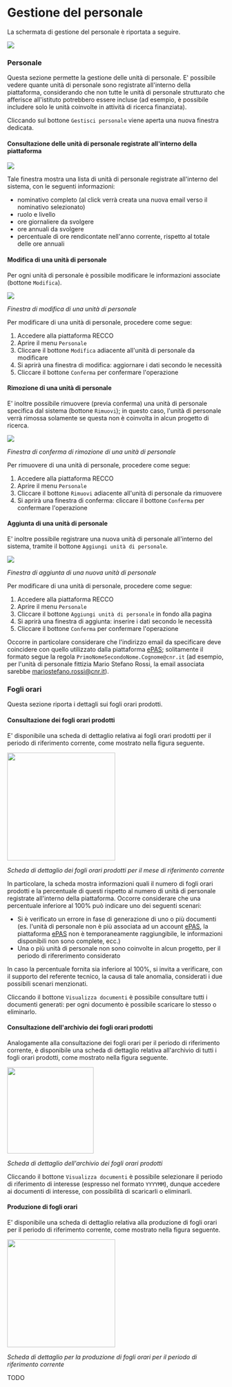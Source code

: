 # Gestione del personale

La schermata di gestione del personale è riportata a seguire.

<img src="img/interfaccia_personale.png">

### Personale ###

Questa sezione permette la gestione delle unità di personale.
E' possibile vedere quante unità di personale sono registrate all'interno della piattaforma, considerando che non tutte le unità di personale strutturato che afferisce all'istituto potrebbero essere incluse (ad esempio, è possibile includere solo le unità coinvolte in attività di ricerca finanziata).

Cliccando sul bottone `Gestisci personale` viene aperta una nuova finestra dedicata.

#### Consultazione delle unità di personale registrate all'interno della piattaforma ####

<img src="img/interfaccia_personale_lista.png">

Tale finestra mostra una lista di unità di personale registrate all'interno del sistema, con le seguenti informazioni:
* nominativo completo (al click verrà creata una nuova email verso il nominativo selezionato)
* ruolo e livello
* ore giornaliere da svolgere
* ore annuali da svolgere
* percentuale di ore rendicontate nell'anno corrente, rispetto al totale delle ore annuali

#### Modifica di una unità di personale ####

Per ogni unità di personale è possibile modificare le informazioni associate (bottone `Modifica`).

<img src="img/interfaccia_personale_lista_modifica.png">

*Finestra di modifica di una unità di personale*

Per modificare di una unità di personale, procedere come segue:
1. Accedere alla piattaforma RECCO
2. Aprire il menu `Personale`
3. Cliccare il bottone `Modifica` adiacente all'unità di personale da modificare
4. Si aprirà una finestra di modifica: aggiornare i dati secondo le necessità
5. Cliccare il bottone `Conferma` per confermare l'operazione

#### Rimozione di una unità di personale ####

E' inoltre possibile rimuovere (previa conferma) una unità di personale specifica dal sistema (bottone `Rimuovi`); in questo caso, l'unità di personale verrà rimossa solamente se questa non è coinvolta in alcun progetto di ricerca.

<img src="img/interfaccia_personale_lista_rimozione.png">

*Finestra di conferma di rimozione di una unità di personale*

Per rimuovere di una unità di personale, procedere come segue:
1. Accedere alla piattaforma RECCO
2. Aprire il menu `Personale`
3. Cliccare il bottone `Rimuovi` adiacente all'unità di personale da rimuovere
4. Si aprirà una finestra di conferma: cliccare il bottone `Conferma` per confermare l'operazione

#### Aggiunta di una unità di personale ####

E' inoltre possibile registrare una nuova unità di personale all'interno del sistema, tramite il bottone `Aggiungi unità di personale`.

<img src="img/interfaccia_personale_lista_aggiungi.png">

*Finestra di aggiunta di una nuova unità di personale*

Per modificare di una unità di personale, procedere come segue:
1. Accedere alla piattaforma RECCO
2. Aprire il menu `Personale`
3. Cliccare il bottone `Aggiungi unità di personale` in fondo alla pagina
4. Si aprirà una finestra di aggiunta: inserire i dati secondo le necessità
5. Cliccare il bottone `Conferma` per confermare l'operazione

Occorre in particolare considerare che l'indirizzo email da specificare deve coincidere con quello utilizzato dalla piattaforma [ePAS](https://epas.amministrazione.cnr.it); solitamente il formato segue la regola `PrimoNomeSecondoNome.Cognome@cnr.it` (ad esempio, per l'unità di personale fittizia Mario Stefano Rossi, la email associata sarebbe mariostefano.rossi@cnr.it).

### Fogli orari ###

Questa sezione riporta i dettagli sui fogli orari prodotti.

#### Consultazione dei fogli orari prodotti ####

E' disponibile una scheda di dettaglio relativa ai fogli orari prodotti per il periodo di riferimento corrente, come mostrato nella figura seguente.

<img src="img/interfaccia_personale_home_card_fogliorariprodotti.png" height="250">

*Scheda di dettaglio dei fogli orari prodotti per il mese di riferimento corrente*

In particolare, la scheda mostra informazioni quali il numero di fogli orari prodotti e la percentuale di questi rispetto al numero di unità di personale registrate all'interno della piattaforma.
Occorre considerare che una percentuale inferiore al 100% può indicare uno dei seguenti scenari:
* Si è verificato un errore in fase di generazione di uno o più documenti (es. l'unità di personale non è più associata ad un account [ePAS](https://epas.amministrazione.cnr.it), la piattaforma [ePAS](https://epas.amministrazione.cnr.it) non è temporaneamente raggiungibile, le informazioni disponibili non sono complete, ecc.)
* Una o più unità di personale non sono coinvolte in alcun progetto, per il periodo di rifererimento considerato

In caso la percentuale fornita sia inferiore al 100%, si invita a verificare, con il supporto del referente tecnico, la causa di tale anomalia, considerati i due possibili scenari menzionati.

Cliccando il bottone `Visualizza documenti` è possibile consultare tutti i documenti generati: per ogni documento è possibile scaricare lo stesso o eliminarlo.

#### Consultazione dell'archivio dei fogli orari prodotti ####

Analogamente alla consultazione dei fogli orari per il periodo di riferimento corrente, è disponibile una scheda di dettaglio relativa all'archivio di tutti i fogli orari prodotti, come mostrato nella figura seguente.

<img src="img/interfaccia_personale_home_card_archiviofogliorariprodotti.png" height="200">

*Scheda di dettaglio dell'archivio dei fogli orari prodotti*

Cliccando il bottone `Visualizza documenti` è possibile selezionare il periodo di riferimento di interesse (espresso nel formato `YYYYMM`), dunque accedere ai documenti di interesse, con possibilità di scaricarli o eliminarli.

#### Produzione di fogli orari ####

E' disponibile una scheda di dettaglio relativa alla produzione di fogli orari per il periodo di riferimento corrente, come mostrato nella figura seguente.

<img src="img/produzionefogliorari.png" height="250">

*Scheda di dettaglio per la produzione di fogli orari per il periodo di riferimento corrente*

TODO